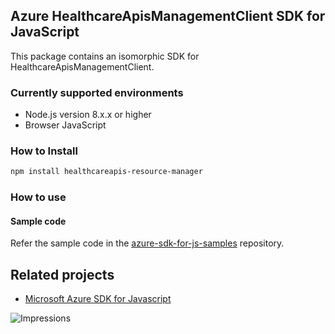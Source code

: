 ## Azure HealthcareApisManagementClient SDK for JavaScript

This package contains an isomorphic SDK for HealthcareApisManagementClient.

### Currently supported environments

- Node.js version 8.x.x or higher
- Browser JavaScript

### How to Install

```bash
npm install healthcareapis-resource-manager
```

### How to use

#### Sample code

Refer the sample code in the [azure-sdk-for-js-samples](https://github.com/Azure/azure-sdk-for-js-samples) repository.

## Related projects

- [Microsoft Azure SDK for Javascript](https://github.com/Azure/azure-sdk-for-js)


![Impressions](https://azure-sdk-impressions.azurewebsites.net/api/impressions/azure-sdk-for-js%2Fsdk%2Fcdn%2Farm-cdn%2FREADME.png)
